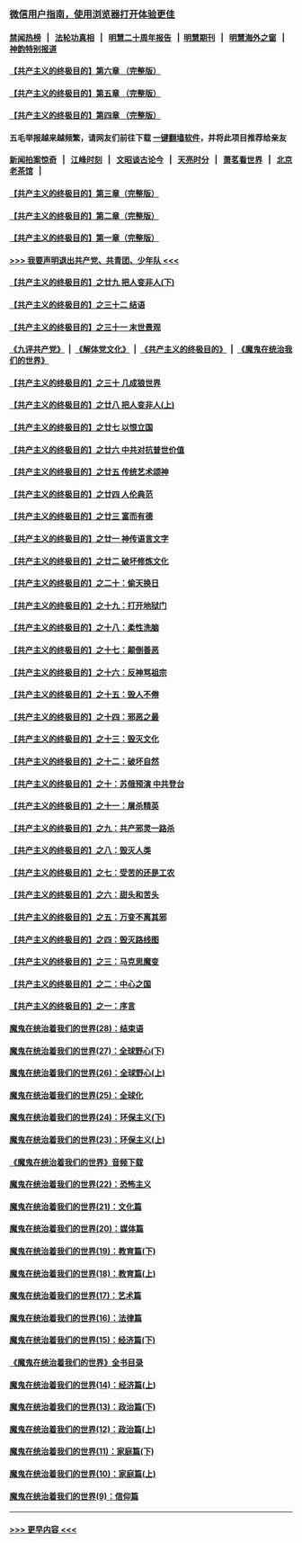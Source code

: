 ### [微信用户指南，使用浏览器打开体验更佳](https://github.com/gfw-breaker/banned-news1/blob/master/indexes/wechat-guide.md?t=0)
#### [禁闻热榜](热点新闻.md?t=0)  &nbsp;&nbsp;|&nbsp;&nbsp; [法轮功真相](https://github.com/gfw-breaker/truth/blob/master/README.md?t=0) &nbsp;&nbsp;|&nbsp;&nbsp; [明慧二十周年报告](https://github.com/gfw-breaker/mh-reports/blob/master/README.md?t=0) &nbsp;&nbsp;|&nbsp;&nbsp;[明慧期刊](https://github.com/gfw-breaker/mh-qikan) &nbsp;&nbsp;|&nbsp;&nbsp; [明慧海外之窗](https://github.com/gfw-breaker/mh-news/blob/master/README.md?t=0) &nbsp;&nbsp;|&nbsp;&nbsp; [神韵特别报道](https://github.com/gfw-breaker/mh-news/blob/master/shenyun.md?t=0)
#### [【共产主义的终极目的】第六章 （完整版）](../pages/nsc422/n11428913.md?t=02040011) 
#### [【共产主义的终极目的】第五章 （完整版）](../pages/nsc422/n11428912.md?t=02040011) 
#### [【共产主义的终极目的】第四章 （完整版）](../pages/nsc422/n11428907.md?t=02040011) 
#### 五毛举报越来越频繁，请网友们前往下载 [一键翻墙软件](https://github.com/gfw-breaker/ssr-accounts)，并将此项目推荐给亲友
#### [新闻拍案惊奇](https://github.com/gfw-breaker/banned-news1/blob/master/pages/link4.md) &nbsp;&nbsp;|&nbsp;&nbsp; [江峰时刻](https://github.com/gfw-breaker/banned-news1/blob/master/pages/link4.md) &nbsp;&nbsp;|&nbsp;&nbsp; [文昭谈古论今](https://github.com/gfw-breaker/banned-news1/blob/master/pages/link4.md) &nbsp;&nbsp;|&nbsp;&nbsp; [天亮时分](https://github.com/gfw-breaker/banned-news1/blob/master/pages/link4.md) &nbsp;&nbsp;|&nbsp;&nbsp; [萧茗看世界](https://github.com/gfw-breaker/banned-news1/blob/master/pages/link4.md) &nbsp;&nbsp;|&nbsp;&nbsp; [北京老茶馆](https://github.com/gfw-breaker/banned-news1/blob/master/pages/link4.md) &nbsp;&nbsp;|&nbsp;&nbsp; 
#### [【共产主义的终极目的】第三章（完整版）](../pages/nsc422/n11428848.md?t=02040011) 
#### [【共产主义的终极目的】第二章（完整版）](../pages/nsc422/n11428831.md?t=02040011) 
#### [【共产主义的终极目的】第一章（完整版）](../pages/nsc422/n11417651.md?t=02040011) 
#### [>>> 我要声明退出共产党、共青团、少年队 <<<](https://github.com/begood0513/goodnews/blob/master/quit/letter.md) 
#### [【共产主义的终极目的】之廿九 把人变非人(下)](../pages/nsc422/n11344140.md?t=02040011) 
#### [【共产主义的终极目的】之三十二 结语](../pages/nsc422/n11360535.md?t=02040011) 
#### [【共产主义的终极目的】之三十一 末世景观](../pages/nsc422/n11351129.md?t=02040011) 
#### [《九评共产党》](https://github.com/begood0513/9ping.md/blob/master/README.md) &nbsp;|&nbsp; [《解体党文化》](../../../../jtdwh.md/blob/master/README.md)  &nbsp;|&nbsp; [《共产主义的终极目的》](../../../../gczydzjmd.md/blob/master/README.md) &nbsp;|&nbsp; [《魔鬼在统治我们的世界》](../../../../mgztzwmdsj.md/blob/master/README.md) 
#### [【共产主义的终极目的】之三十 几成狼世界](../pages/nsc422/n11348280.md?t=02040011) 
#### [【共产主义的终极目的】之廿八 把人变非人(上)](../pages/nsc422/n11340492.md?t=02040011) 
#### [【共产主义的终极目的】之廿七 以恨立国](../pages/nsc422/n11336944.md?t=02040011) 
#### [【共产主义的终极目的】之廿六 中共对抗普世价值](../pages/nsc422/n11324785.md?t=02040011) 
#### [【共产主义的终极目的】之廿五 传统艺术颂神](../pages/nsc422/n11296396.md?t=02040011) 
#### [【共产主义的终极目的】之廿四 人伦典范](../pages/nsc422/n11296397.md?t=02040011) 
#### [【共产主义的终极目的】之廿三 富而有德](../pages/nsc422/n11283598.md?t=02040011) 
#### [【共产主义的终极目的】之廿一 神传语言文字](../pages/nsc422/n11263265.md?t=02040011) 
#### [【共产主义的终极目的】之廿二 破坏修炼文化](../pages/nsc422/n11245728.md?t=02040011) 
#### [【共产主义的终极目的】之二十：偷天换日](../pages/nsc422/n11238846.md?t=02040011) 
#### [【共产主义的终极目的】之十九：打开地狱门](../pages/nsc422/n11206376.md?t=02040011) 
#### [【共产主义的终极目的】之十八：柔性洗脑](../pages/nsc422/n11199994.md?t=02040011) 
#### [【共产主义的终极目的】之十七：颠倒善恶](../pages/nsc422/n11179782.md?t=02040011) 
#### [【共产主义的终极目的】之十六：反神骂祖宗](../pages/nsc422/n11166798.md?t=02040011) 
#### [【共产主义的终极目的】之十五：毁人不倦](../pages/nsc422/n11166792.md?t=02040011) 
#### [【共产主义的终极目的】之十四：邪恶之最](../pages/nsc422/n11150249.md?t=02040011) 
#### [【共产主义的终极目的】之十三：毁灭文化](../pages/nsc422/n11135227.md?t=02040011) 
#### [【共产主义的终极目的】之十二：破坏自然](../pages/nsc422/n11135214.md?t=02040011) 
#### [【共产主义的终极目的】之十：苏俄预演 中共登台](../pages/nsc422/n11118424.md?t=02040011) 
#### [【共产主义的终极目的】之十一：屠杀精英](../pages/nsc422/n11118442.md?t=02040011) 
#### [【共产主义的终极目的】之九：共产邪灵一路杀](../pages/nsc422/n11114139.md?t=02040011) 
#### [【共产主义的终极目的】之八：毁灭人类](../pages/nsc422/n11108503.md?t=02040011) 
#### [【共产主义的终极目的】之七：受苦的还是工农](../pages/nsc422/n11101809.md?t=02040011) 
#### [【共产主义的终极目的】之六：甜头和苦头](../pages/nsc422/n11096971.md?t=02040011) 
#### [【共产主义的终极目的】之五：万变不离其邪](../pages/nsc422/n11091285.md?t=02040011) 
#### [【共产主义的终极目的】之四：毁灭路线图](../pages/nsc422/n11086284.md?t=02040011) 
#### [【共产主义的终极目的】之三：马克思魔变](../pages/nsc422/n11061941.md?t=02040011) 
#### [【共产主义的终极目的】之二：中心之国](../pages/nsc422/n11047728.md?t=02040011) 
#### [【共产主义的终极目的】之一：序言](../pages/nsc422/n11086077.md?t=02040011) 
#### [魔鬼在统治着我们的世界(28)：结束语](../pages/nsc422/n10936246.md?t=02040011) 
#### [魔鬼在统治着我们的世界(27)：全球野心(下)](../pages/nsc422/n10928319.md?t=02040011) 
#### [魔鬼在统治着我们的世界(26)：全球野心(上)](../pages/nsc422/n10900318.md?t=02040011) 
#### [魔鬼在统治着我们的世界(25)：全球化](../pages/nsc422/n10788205.md?t=02040011) 
#### [魔鬼在统治着我们的世界(24)：环保主义(下)](../pages/nsc422/n10695307.md?t=02040011) 
#### [魔鬼在统治着我们的世界(23)：环保主义(上)](../pages/nsc422/n10688613.md?t=02040011) 
#### [《魔鬼在统治着我们的世界》音频下载](../pages/nsc422/n10635553.md?t=02040011) 
#### [魔鬼在统治着我们的世界(22)：恐怖主义](../pages/nsc422/n10614727.md?t=02040011) 
#### [魔鬼在统治着我们的世界(21)：文化篇](../pages/nsc422/n10597706.md?t=02040011) 
#### [魔鬼在统治着我们的世界(20)：媒体篇](../pages/nsc422/n10586579.md?t=02040011) 
#### [魔鬼在统治着我们的世界(19)：教育篇(下)](../pages/nsc422/n10564808.md?t=02040011) 
#### [魔鬼在统治着我们的世界(18)：教育篇(上)](../pages/nsc422/n10526970.md?t=02040011) 
#### [魔鬼在统治着我们的世界(17)：艺术篇](../pages/nsc422/n10499093.md?t=02040011) 
#### [魔鬼在统治着我们的世界(16)：法律篇](../pages/nsc422/n10485969.md?t=02040011) 
#### [魔鬼在统治着我们的世界(15)：经济篇(下)](../pages/nsc422/n10469975.md?t=02040011) 
#### [《魔鬼在统治着我们的世界》全书目录](../pages/nsc422/n10464261.md?t=02040011) 
#### [魔鬼在统治着我们的世界(14)：经济篇(上)](../pages/nsc422/n10457370.md?t=02040011) 
#### [魔鬼在统治着我们的世界(13)：政治篇(下)](../pages/nsc422/n10448270.md?t=02040011) 
#### [魔鬼在统治着我们的世界(12)：政治篇(上)](../pages/nsc422/n10444576.md?t=02040011) 
#### [魔鬼在统治着我们的世界(11)：家庭篇(下)](../pages/nsc422/n10440961.md?t=02040011) 
#### [魔鬼在统治着我们的世界(10)：家庭篇(上)](../pages/nsc422/n10435448.md?t=02040011) 
#### [魔鬼在统治着我们的世界(9)：信仰篇](../pages/nsc422/n10432159.md?t=02040011) 

----
#### [ >>> 更早内容 <<< ](../indexes/nsc422-earlier.md)
